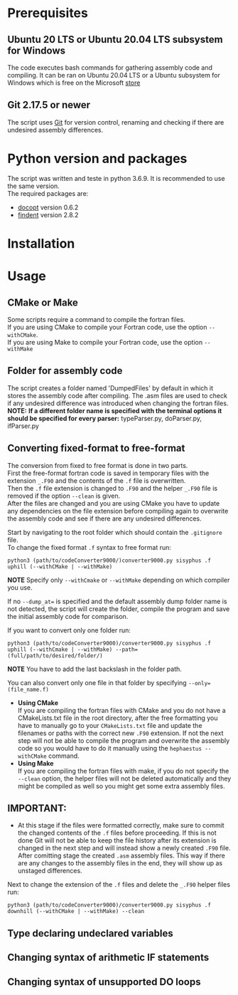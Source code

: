 # Prerequisites
## Ubuntu 20 LTS or Ubuntu 20.04 LTS subsystem for Windows
The code executes bash commands for gathering assembly code and compiling. It can be ran on Ubuntu 20.04 LTS or a Ubuntu subsystem for Windows which is free on the Microsoft [store][1]

## Git 2.17.5 or newer
The script uses [Git][4] for version control, renaming and checking if there are undesired assembly differences.

# Python version and packages
The script was written and teste in python 3.6.9. It is recommended to use the same version.\
The required packages are:
* [docopt][2]
version 0.6.2
* [findent][3] version 2.8.2
# Installation

# Usage

## CMake or Make
Some scripts require a command to compile the fortran files.\
If you are using CMake to compile your Fortran code, use the option `--withCMake`.\
If you are using Make to compile your Fortran code, use the option `--withMake`

## Folder for assembly code
The script creates a folder named 'DumpedFiles' by default in which it stores the assembly code after compiling. The .asm files are used to check if any undesired difference was introduced when changing the fortran files.\
**NOTE:** **If a different folder name is specified with the terminal options it should be specified for every parser:** typeParser.py, doParser.py, ifParser.py

## Converting fixed-format to free-format
The conversion from fixed to free format is done in two parts.\
First the free-format fortran code is saved in temporary files with  the extension `_.F90` and the contents of the `.f` file is overwritten.\
Then the `.f` file extension is changed to `.F90` and the helper `_.F90` file is removed if the option `--clean` is given.\
After the files are changed and you are using CMake you have to update any dependencies on the file extension before compiling again to overwrite the assembly code and see if there are any undesired differences.


Start by navigating to the root folder which should contain the `.gitignore` file.\
To change the fixed format `.f` syntax to free format run:
```
python3 (path/to/codeConverter9000/)converter9000.py sisyphus .f uphill (--withCMake | --withMake)
```
**NOTE** Specify only `--withCmake` or `--withMake` depending on which compiler you use.

If no `--dump_at=` is specified and the default assembly dump folder name is not detected, the script will create the folder, compile the program and save the initial assembly code for comparison.

If you want to convert only one folder run:
```
python3 (path/to/codeConverter9000)/converter9000.py sisyphus .f uphill (--withCmake | --withMake) --path=(full/path/to/desired/folder/)
```
**NOTE** You have to add the last backslash in the folder path.

You can also convert only one file in that folder by specifying ```--only=(file_name.f)```

* **Using CMake**\
If you are compiling the fortran files with CMake and you do not have a CMakeLists.txt file in the root directory, after the free formatting you have to manually go to your `CMakeLists.txt` file and update the filenames or paths with the correct new `.F90` extension. If not the next step will not be able to compile the program and overwrite the assembly code so you would have to do it manually using the `hephaestus --withCMake` command.
* **Using Make**\
If you are compiling the fortran files with make, if you do not specify the `--clean` option, the helper files will not be deleted automatically and they might be compiled as well so you might get some extra assembly files.

## **IMPORTANT:**
* At this stage if the files were formatted correctly, make sure to commit the changed contents of the `.f` files before proceeding. If this is not done Git will not be able to keep the file history after its extension is changed in the next step and will instead show a newly created `.F90` file.\
After comitting stage the created `.asm` assembly files. This way if there are any changes to the assembly files in the end, they will show up as unstaged differences.


Next to change the extension of the `.f` files and delete the `_.F90` helper files run:
```
python3 (path/to/codeConverter9000)/converter9000.py sisyphus .f downhill (--withCMake | --withMake) --clean
```


## Type declaring undeclared variables

## Changing syntax of arithmetic IF statements

## Changing syntax of unsupported DO loops


[1]:https://www.microsoft.com/en-us/p/ubuntu-2004-lts/9n6svws3rx71?activetab=pivot:overviewtab "Microsoft store page for Ubuntu 20.04 LTS"
[2]:https://github.com/docopt/docopt#help-message-format "docopt github documentation page"
[3]:https://github.com/wvermin/findent "findent github page"
[4]:https://git-scm.com/ "Git home page"
